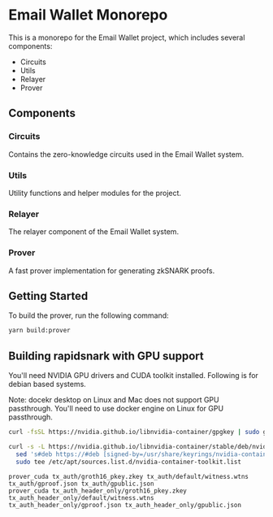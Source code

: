 # Email Wallet Monorepo

This is a monorepo for the Email Wallet project, which includes several components:

- Circuits
- Utils
- Relayer
- Prover

## Components

### Circuits
Contains the zero-knowledge circuits used in the Email Wallet system.

### Utils
Utility functions and helper modules for the project.

### Relayer
The relayer component of the Email Wallet system.

### Prover
A fast prover implementation for generating zkSNARK proofs.

## Getting Started

To build the prover, run the following command:

```sh
yarn build:prover
```


## Building rapidsnark with GPU support

You'll need NVIDIA GPU drivers and CUDA toolkit installed. Following is for debian based systems. 

Note: docekr desktop on Linux and Mac does not support GPU passthrough. You'll need to use docker engine on Linux for GPU passthrough.

```sh
curl -fsSL https://nvidia.github.io/libnvidia-container/gpgkey | sudo gpg --dearmor -o /usr/share/keyrings/nvidia-container-toolkit-keyring.gpg

curl -s -L https://nvidia.github.io/libnvidia-container/stable/deb/nvidia-container-toolkit.list | \
  sed 's#deb https://#deb [signed-by=/usr/share/keyrings/nvidia-container-toolkit-keyring.gpg] https://#g' | \
  sudo tee /etc/apt/sources.list.d/nvidia-container-toolkit.list
```


```
prover_cuda tx_auth/groth16_pkey.zkey tx_auth/default/witness.wtns tx_auth/gproof.json tx_auth/gpublic.json
prover_cuda tx_auth_header_only/groth16_pkey.zkey tx_auth_header_only/default/witness.wtns tx_auth_header_only/gproof.json tx_auth_header_only/gpublic.json
```

